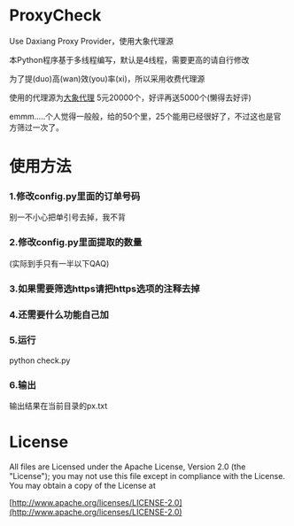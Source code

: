 # ProxyCheck
Use Daxiang Proxy Provider，使用大象代理源

本Python程序基于多线程编写，默认是4线程，需要更高的请自行修改

为了提(duo)高(wan)效(you)率(xi)，所以采用收费代理源

使用的代理源为[大象代理](http://www.daxiangdaili.com/)
5元20000个，好评再送5000个(懒得去好评)

emmm.....个人觉得一般般，给的50个里，25个能用已经很好了，不过这也是官方筛过一次了。

# 使用方法
### 1.修改config.py里面的订单号码
别一不小心把单引号去掉，我不背
### 2.修改config.py里面提取的数量
(实际到手只有一半以下QAQ)
### 3.如果需要筛选https请把https选项的注释去掉
### 4.还需要什么功能自己加
### 5.运行
python check.py
### 6.输出
输出结果在当前目录的px.txt

# License
All files are Licensed under the Apache License, Version 2.0 (the "License");
you may not use this file except in compliance with the License.
You may obtain a copy of the License at

[http://www.apache.org/licenses/LICENSE-2.0](http://www.apache.org/licenses/LICENSE-2.0)
